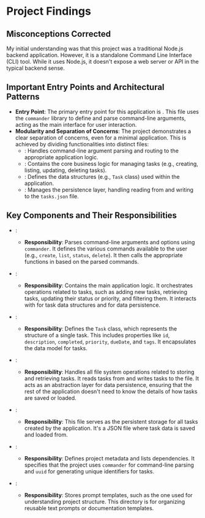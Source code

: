 # Project Findings

## Misconceptions Corrected

My initial understanding was that this project was a traditional Node.js backend application. However, it is a standalone Command Line Interface (CLI) tool. While it uses Node.js, it doesn't expose a web server or API in the typical backend sense.

## Important Entry Points and Architectural Patterns

- **Entry Point**: The primary entry point for this application is <mcfile name="cli.js" path="cli.js"></mcfile>. This file uses the `commander` library to define and parse command-line arguments, acting as the main interface for user interaction.
- **Modularity and Separation of Concerns**: The project demonstrates a clear separation of concerns, even for a minimal application. This is achieved by dividing functionalities into distinct files:
    - <mcfile name="cli.js" path="cli.js"></mcfile>: Handles command-line argument parsing and routing to the appropriate application logic.
    - <mcfile name="app.js" path="app.js"></mcfile>: Contains the core business logic for managing tasks (e.g., creating, listing, updating, deleting tasks).
    - <mcfile name="models.js" path="models.js"></mcfile>: Defines the data structures (e.g., `Task` class) used within the application.
    - <mcfile name="storage.js" path="storage.js"></mcfile>: Manages the persistence layer, handling reading from and writing to the `tasks.json` file.

## Key Components and Their Responsibilities

- <mcfile name="cli.js" path="cli.js"></mcfile>:
    - **Responsibility**: Parses command-line arguments and options using `commander`. It defines the various commands available to the user (e.g., `create`, `list`, `status`, `delete`). It then calls the appropriate functions in <mcfile name="app.js" path="app.js"></mcfile> based on the parsed commands.

- <mcfile name="app.js" path="app.js"></mcfile>:
    - **Responsibility**: Contains the main application logic. It orchestrates operations related to tasks, such as adding new tasks, retrieving tasks, updating their status or priority, and filtering them. It interacts with <mcfile name="models.js" path="models.js"></mcfile> for task data structures and <mcfile name="storage.js" path="storage.js"></mcfile> for data persistence.

- <mcfile name="models.js" path="models.js"></mcfile>:
    - **Responsibility**: Defines the `Task` class, which represents the structure of a single task. This includes properties like `id`, `description`, `completed`, `priority`, `dueDate`, and `tags`. It encapsulates the data model for tasks.

- <mcfile name="storage.js" path="storage.js"></mcfile>:
    - **Responsibility**: Handles all file system operations related to storing and retrieving tasks. It reads tasks from and writes tasks to the <mcfile name="tasks.json" path="tasks.json"></mcfile> file. It acts as an abstraction layer for data persistence, ensuring that the rest of the application doesn't need to know the details of how tasks are saved or loaded.

- <mcfile name="tasks.json" path="tasks.json"></mcfile>:
    - **Responsibility**: This file serves as the persistent storage for all tasks created by the application. It's a JSON file where task data is saved and loaded from.

- <mcfile name="package.json" path="package.json"></mcfile>:
    - **Responsibility**: Defines project metadata and lists dependencies. It specifies that the project uses `commander` for command-line parsing and `uuid` for generating unique identifiers for tasks.

- <mcfile name="prompts/understanding_project_structure.md" path="prompts/understanding_project_structure.md"></mcfile>:
    - **Responsibility**: Stores prompt templates, such as the one used for understanding project structure. This directory is for organizing reusable text prompts or documentation templates.
